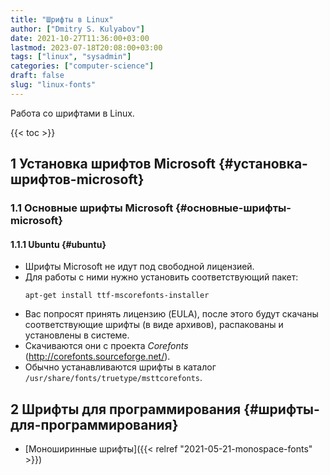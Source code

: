 ```yaml
---
title: "Шрифты в Linux"
author: ["Dmitry S. Kulyabov"]
date: 2021-10-27T11:36:00+03:00
lastmod: 2023-07-18T20:08:00+03:00
tags: ["linux", "sysadmin"]
categories: ["computer-science"]
draft: false
slug: "linux-fonts"
---
```


Работа со шрифтами в Linux.

<!--more-->

{{< toc >}}


## <span class="section-num">1</span> Установка шрифтов Microsoft {#установка-шрифтов-microsoft}


### <span class="section-num">1.1</span> Основные шрифты Microsoft {#основные-шрифты-microsoft}


#### <span class="section-num">1.1.1</span> Ubuntu {#ubuntu}

-   Шрифты Microsoft не идут под свободной лицензией.
-   Для работы с ними нужно установить соответствующий пакет:
    ```shell
    apt-get install ttf-mscorefonts-installer
    ```
-   Вас попросят принять лицензию (EULA), после этого будут скачаны соответствующие шрифты (в виде архивов), распакованы и установлены в системе.
-   Скачиваются они с проекта _Corefonts_ (<http://corefonts.sourceforge.net/>).
-   Обычно устанавливаются шрифты в каталог `/usr/share/fonts/truetype/msttcorefonts`.


## <span class="section-num">2</span> Шрифты для программирования {#шрифты-для-программирования}

-   [Моноширинные шрифты]({{< relref "2021-05-21-monospace-fonts" >}})
